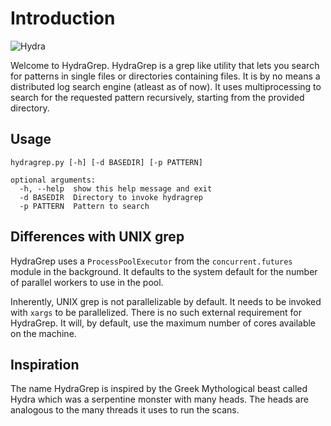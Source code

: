 Introduction
============

![Hydra](https://i.pinimg.com/originals/d2/be/b0/d2beb00d381c5bcc043178312824f858.jpg)

Welcome to HydraGrep. HydraGrep is a grep like utility that lets you search for patterns 
in single files or directories containing files. It is by no means a distributed log search engine
(atleast as of now). It uses multiprocessing to search for the requested pattern recursively, starting from the provided directory.

Usage
------

```
hydragrep.py [-h] [-d BASEDIR] [-p PATTERN]

optional arguments:
  -h, --help  show this help message and exit
  -d BASEDIR  Directory to invoke hydragrep
  -p PATTERN  Pattern to search
```
Differences with UNIX grep
--------------------------

HydraGrep uses a `ProcessPoolExecutor` from the `concurrent.futures` module in the background. It defaults to the system default for the number of parallel workers to use in the pool. 

Inherently, UNIX grep is not parallelizable by default. It needs to be invoked with `xargs` to be parallelized. There is no such external requirement for HydraGrep. It will, by default, use the maximum number of cores available on the machine.

Inspiration
-----------

The name HydraGrep is inspired by the Greek Mythological beast called Hydra which was a serpentine monster
with many heads. The heads are analogous to the many threads it uses to run the scans.
